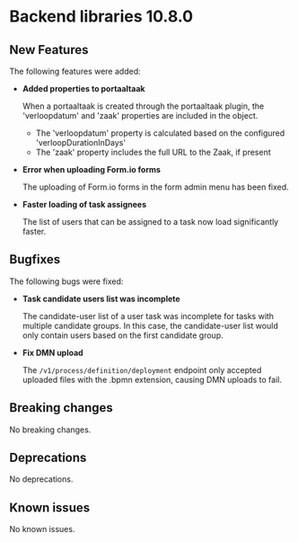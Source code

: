 # Backend libraries 10.8.0

## New Features

The following features were added:

* **Added properties to portaaltaak**

  When a portaaltaak is created through the portaaltaak plugin, the 'verloopdatum' and 'zaak' properties are included in the object. 
  - The 'verloopdatum' property is calculated based on the configured 'verloopDurationInDays'
  - The 'zaak' property includes the full URL to the Zaak, if present

* **Error when uploading Form.io forms**

  The uploading of Form.io forms in the form admin menu has been fixed.

* **Faster loading of task assignees**

  The list of users that can be assigned to a task now load significantly faster.

## Bugfixes

The following bugs were fixed:

* **Task candidate users list was incomplete**

  The candidate-user list of a user task was incomplete for tasks with multiple candidate groups. In this case, the candidate-user list would only contain users based on the first candidate group.

* **Fix DMN upload**

  The `/v1/process/definition/deployment` endpoint only accepted uploaded files with the .bpmn extension, causing DMN uploads to fail.

## Breaking changes

No breaking changes.

## Deprecations

No deprecations.

## Known issues

No known issues.
